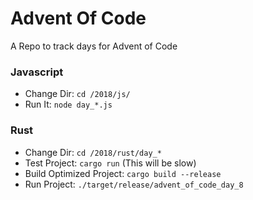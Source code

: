 # Advent Of Code

A Repo to track days for Advent of Code


### Javascript
* Change Dir: `cd /2018/js/`
* Run It: `node day_*.js`

### Rust
* Change Dir: `cd /2018/rust/day_*`
* Test Project: `cargo run` (This will be slow)
* Build Optimized Project: `cargo build --release`
* Run Project: `./target/release/advent_of_code_day_8`
